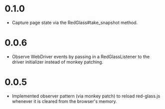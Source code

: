 # 0.1.0

- Capture page state via the RedGlass#take_snapshot method.

# 0.0.6

- Observe WebDriver events by passing in a RedGlassListener to the driver initializer instead of monkey patching.

# 0.0.5

- Implemented observer pattern (via monkey patch) to reload red-glass.js whenever it is cleared from the browser's memory.